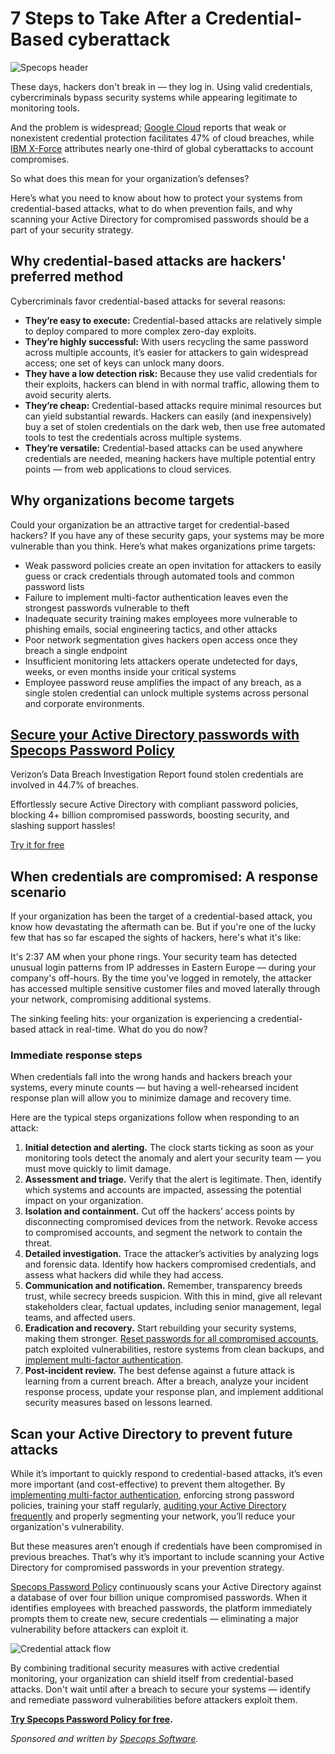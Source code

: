 # 7 Steps to Take After a Credential-Based cyberattack

![Specops header](https://www.bleepstatic.com/content/posts/2025/04/17/specops-credential-attack.jpg)

These days, hackers don't break in — they log in. Using valid credentials, cybercriminals bypass security systems while appearing legitimate to monitoring tools.

And the problem is widespread; [Google Cloud](https://www.cybersecuritydive.com/news/cloud-attacks-weak-credentials/721573/) reports that weak or nonexistent credential protection facilitates 47% of cloud breaches, while [IBM X-Force](https://www.ibm.com/reports/threat-intelligence) attributes nearly one-third of global cyberattacks to account compromises. 

So what does this mean for your organization’s defenses?

Here’s what you need to know about how to protect your systems from credential-based attacks, what to do when prevention fails, and why scanning your Active Directory for compromised passwords should be a part of your security strategy. 

## Why credential-based attacks are hackers' preferred method

Cybercriminals favor credential-based attacks for several reasons:

* **They’re easy to execute:** Credential-based attacks are relatively simple to deploy compared to more complex zero-day exploits.
* **They’re highly successful:** With users recycling the same password across multiple accounts, it’s easier for attackers to gain widespread access; one set of keys can unlock many doors.
* **They have a low detection risk:** Because they use valid credentials for their exploits, hackers can blend in with normal traffic, allowing them to avoid security alerts.
* **They’re cheap:** Credential-based attacks require minimal resources but can yield substantial rewards. Hackers can easily (and inexpensively) buy a set of stolen credentials on the dark web, then use free automated tools to test the credentials across multiple systems.
* **They’re versatile:** Credential-based attacks can be used anywhere credentials are needed, meaning hackers have multiple potential entry points — from web applications to cloud services.

## Why organizations become targets

Could your organization be an attractive target for credential-based hackers? If you have any of these security gaps, your systems may be more vulnerable than you think. Here’s what makes organizations prime targets:

* Weak password policies create an open invitation for attackers to easily guess or crack credentials through automated tools and common password lists
* Failure to implement multi-factor authentication leaves even the strongest passwords vulnerable to theft
* Inadequate security training makes employees more vulnerable to phishing emails, social engineering tactics, and other attacks
* Poor network segmentation gives hackers open access once they breach a single endpoint
* Insufficient monitoring lets attackers operate undetected for days, weeks, or even months inside your critical systems
* Employee password reuse amplifies the impact of any breach, as a single stolen credential can unlock multiple systems across personal and corporate environments.

## [**Secure your Active Directory passwords with Specops Password Policy**](https://specopssoft.com/product/specops-password-policy/?utm%5Fsource=bleepingcomputer&utm%5Fmedium=referral&utm%5Fcampaign=bleepingcomputer%5Freferral&utm%5Fcontent=article)

Verizon’s Data Breach Investigation Report found stolen credentials are involved in 44.7% of breaches.   
  
Effortlessly secure Active Directory with compliant password policies, blocking 4+ billion compromised passwords, boosting security, and slashing support hassles!

[Try it for free](https://specopssoft.com/product/specops-password-policy/?utm%5Fsource=bleepingcomputer&utm%5Fmedium=referral&utm%5Fcampaign=bleepingcomputer%5Freferral&utm%5Fcontent=article)

## When credentials are compromised: A response scenario

If your organization has been the target of a credential-based attack, you know how devastating the aftermath can be. But if you're one of the lucky few that has so far escaped the sights of hackers, here's what it's like:

It's 2:37 AM when your phone rings. Your security team has detected unusual login patterns from IP addresses in Eastern Europe — during your company's off-hours. By the time you've logged in remotely, the attacker has accessed multiple sensitive customer files and moved laterally through your network, compromising additional systems.

The sinking feeling hits: your organization is experiencing a credential-based attack in real-time. What do you do now?

### Immediate response steps

When credentials fall into the wrong hands and hackers breach your systems, every minute counts — but having a well-rehearsed incident response plan will allow you to minimize damage and recovery time.

Here are the typical steps organizations follow when responding to an attack: 

1. **Initial detection and alerting.** The clock starts ticking as soon as your monitoring tools detect the anomaly and alert your security team — you must move quickly to limit damage.
2. **Assessment and triage.** Verify that the alert is legitimate. Then, identify which systems and accounts are impacted, assessing the potential impact on your organization.
3. **Isolation and containment.** Cut off the hackers’ access points by disconnecting compromised devices from the network. Revoke access to compromised accounts, and segment the network to contain the threat.
4. **Detailed investigation.** Trace the attacker’s activities by analyzing logs and forensic data. Identify how hackers compromised credentials, and assess what hackers did while they had access.
5. **Communication and notification.** Remember, transparency breeds trust, while secrecy breeds suspicion. With this in mind, give all relevant stakeholders clear, factual updates, including senior management, legal teams, and affected users.
6. **Eradication and recovery.** Start rebuilding your security systems, making them stronger. [Reset passwords for all compromised accounts](https://specopssoft.com/product/specops-password-reset/?utm%5Fsource=bleepingcomputer&utm%5Fmedium=referral&utm%5Fcampaign=bleepingcomputer%5Freferral&utm%5Fcontent=article), patch exploited vulnerabilities, restore systems from clean backups, and [implement multi-factor authentication](https://specopssoft.com/product/specops-secure-access/https:/specopssoft.com/fr/produits/specops-secure-access/?utm%5Fsource=bleepingcomputer&utm%5Fmedium=referral&utm%5Fcampaign=bleepingcomputer%5Freferral&utm%5Fcontent=article).
7. **Post-incident review.** The best defense against a future attack is learning from a current breach. After a breach, analyze your incident response process, update your response plan, and implement additional security measures based on lessons learned.

## Scan your Active Directory to prevent future attacks

While it’s important to quickly respond to credential-based attacks, it’s even more important (and cost-effective) to prevent them altogether. By [implementing multi-factor authentication](https://specopssoft.com/product/specops-secure-access/?utm%5Fsource=bleepingcomputer&utm%5Fmedium=referral&utm%5Fcampaign=bleepingcomputer%5Freferral&utm%5Fcontent=article), enforcing strong password policies, training your staff regularly, [auditing your Active Directory frequently](https://specopssoft.com/product/specops-password-auditor/?utm%5Fsource=bleepingcomputer&utm%5Fmedium=referral&utm%5Fcampaign=bleepingcomputer%5Freferral&utm%5Fcontent=article) and properly segmenting your network, you’ll reduce your organization's vulnerability.

But these measures aren’t enough if credentials have been compromised in previous breaches. That’s why it’s important to include scanning your Active Directory for compromised passwords in your prevention strategy. 

[Specops Password Policy](https://specopssoft.com/product/specops-password-policy/?utm%5Fsource=bleepingcomputer&utm%5Fmedium=referral&utm%5Fcampaign=bleepingcomputer%5Freferral&utm%5Fcontent=article) continuously scans your Active Directory against a database of over four billion unique compromised passwords. When it identifies employees with breached passwords, the platform immediately prompts them to create new, secure credentials — eliminating a major vulnerability before attackers can exploit it.

![Credential attack flow](https://www.bleepstatic.com/images/news/security/s/specops/credential-attack/specops-credential-attack-flow.jpg)

By combining traditional security measures with active credential monitoring, your organization can shield itself from credential-based attacks. Don't wait until after a breach to secure your systems — identify and remediate password vulnerabilities before attackers exploit them.

**[Try Specops Password Policy for free](https://specopssoft.com/product/specops-password-policy/?utm%5Fsource=bleepingcomputer&utm%5Fmedium=referral&utm%5Fcampaign=bleepingcomputer%5Freferral&utm%5Fcontent=article).**

_Sponsored and written by [Specops Software](https://specopssoft.com/product/specops-password-policy/?utm%5Fsource=bleepingcomputer&utm%5Fmedium=referral&utm%5Fcampaign=bleepingcomputer%5Freferral&utm%5Fcontent=article)._